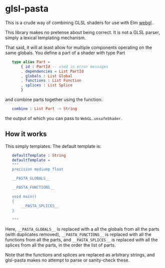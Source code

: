 # glsl-pasta

This is a crude way of combining GLSL shaders for use with Elm
[webgl](http://package.elm-lang.org/packages/elm-community/elm-webgl/latest/WebGL)..

This library makes no pretense about being correct. It is not a GLSL parser, simply
a lexical templating mechanism.

That said, it will at least allow for multiple components operating on the same globals.
You define a part of a shader with type Part

```elm
   type alias Part =
       { id : PartId -- used in error messages
       , dependencies = List PartId
       , globals : List Global
       , functions : List Function
       , splices : List Splice
       }
```

and combine parts together using the function:

```elm
   combine : List Part -> String
```

the output of which you can pass to `WebGL.unsafeShader`.


## How it works

This simply templates. The default template is:

```elm
   defaultTemplate : String
   defaultTemplate =
   """
   precision mediump float

   __PASTA_GLOBALS__

   __PASTA_FUNCTIONS__

   void main()
   {
       __PASTA_SPLICES__
   }

   """
```

Here, `__PASTA_GLOBALS__` is replaced with a all the globals from all the parts (with duplicates removed),
`__PASTA_FUNCTIONS__` is replaced with all the functions from all the parts,
and `__PASTA_SPLICES__` is replaced with all the splices from all the parts, in the order the list of parts.

Note that the functions and splices are replaced as arbitrary strings, and glsl-pasta makes no
attempt to parse or sanity-check these.


